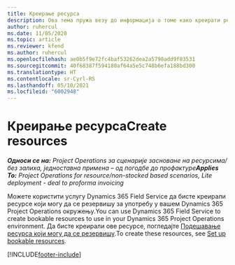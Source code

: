 ```yaml
---
title: Креирање ресурса
description: Ова тема пружа везу до информација о томе како креирати ресурсе који могу да се резервишу.
author: ruhercul
ms.date: 11/05/2020
ms.topic: article
ms.reviewer: kfend
ms.author: ruhercul
ms.openlocfilehash: ae0b5f9e72fc4baf53262dea2a5798add9f83531
ms.sourcegitcommit: 40f68387f594180af64a5e5c748b6efa188bd300
ms.translationtype: HT
ms.contentlocale: sr-Cyrl-RS
ms.lasthandoff: 05/10/2021
ms.locfileid: "6002948"
---
```

# <a name="create-resources"></a><span data-ttu-id="5b4b5-103">Креирање ресурса</span><span class="sxs-lookup"><span data-stu-id="5b4b5-103">Create resources</span></span>

<span data-ttu-id="5b4b5-104">_**Односи се на:** Project Operations за сценарије засноване на ресурсима/без залиха, једноставна примена – од погодбе до профактуре_</span><span class="sxs-lookup"><span data-stu-id="5b4b5-104">_**Applies To:** Project Operations for resource/non-stocked based scenarios, Lite deployment - deal to proforma invoicing_</span></span>

<span data-ttu-id="5b4b5-105">Можете користити услугу Dynamics 365 Field Service да бисте креирали ресурсе који могу да се резервишу за употребу у вашем Dynamics 365 Project Operations окружењу.</span><span class="sxs-lookup"><span data-stu-id="5b4b5-105">You can use Dynamics 365 Field Service to create bookable resources to use in your Dynamics 365 Project Operations environment.</span></span> <span data-ttu-id="5b4b5-106">Да бисте креирали ове ресурсе, погледајте [Подешавање ресурса који могу да се резервишу](/dynamics365/field-service/set-up-bookable-resources).</span><span class="sxs-lookup"><span data-stu-id="5b4b5-106">To create these resources, see [Set up bookable resources](/dynamics365/field-service/set-up-bookable-resources).</span></span>


[!INCLUDE[footer-include](../includes/footer-banner.md)]